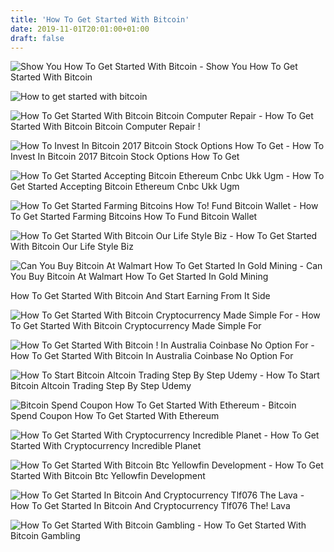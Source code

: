 ```yaml
---
title: 'How To Get Started With Bitcoin'
date: 2019-11-01T20:01:00+01:00
draft: false
---
```


![Show You How To Get Started With Bitcoin - ](https://fiverr-res.cloudinary.com/images/t_main1,q_auto,f_auto/gigs/103745933/original/c3a18b37b146e734da0e06879726627142c38ac2/show-you-how-to-get-started-with-bitcoin-and-why.png "Show You How To Get Started With Bitcoin | How to get started with bitcoin") Show You How To Get Started With Bitcoin

![How to get started with bitcoin](https://dmfx-financials.com/blog/wp-content/uploads/2018/08/01-1500x500.jpg "How to get started with bitcoin") 

![How To Get Started With Bitcoin Bitcoin Computer Repair - ](https://computertutorflorida.com/wp-content/uploads/2017/11/bitcoin1.jpg "How To Get Started With Bitcoin Bitcoin Computer Repair | How to get started with bitcoin") How To Get Started With Bitcoin Bitcoin Computer Repair !

![How To Invest In Bitcoin 2017 Bitcoin Stock Options How To Get - ](https://i.pinimg.com/originals/f4/f9/70/f4f970ae9978dcc931bfa2c6c6b2c720.jpg "How To Invest In Bitcoin 2017 Bitcoin Stock Options How To Get | How to get started with bitcoin") How To Invest In Bitcoin 2017 Bitcoin Stock Options How To Get

![How To Get Started Accepting Bitcoin Ethereum Cnbc Ukk Ugm - ](https://fm.cnbc.com/applications/cnbc.com/resources/img/editorial/2018/01/23/104963063-bitcoin_tax_thumb.jpg?v\u003d1516748369 "How To Get Started Accepting Bitcoin Ethereum Cnbc Ukk Ugm | How to get started with bitcoin") How To Get Started Accepting Bitcoin Ethereum Cnbc Ukk Ugm

![How To Get Started Farming Bitcoins How To!    Fund Bitcoin Wallet - ](https://steemitimages.com/0x0/https://steemitimages.com/DQmVEJsL6Fy2B4yciKpM6tiJafRw2DNkGABL3Pt6sXcrX7F/009_TheBitGoldMiner_MoneyTree.PNG "How To Get Started Farming Bitcoins How To Fund Bitcoin Wallet | How to get started with bitcoin") How To Get Started Farming Bitcoins How To Fund Bitcoin Wallet

![How To Get Started With Bitcoin Our Life Style Biz - ](https://i0.wp.com/ourlifestylebiz.com/wp-content/uploads/2018/02/bitcoin.jpg "How To Get Started With Bitcoin Our Life Style Biz | How to get started with bitcoin") How To Get Started With Bitcoin Our Life Style Biz

![Can You Buy Bitcoin At Walmart How To Get Started In Gold Mining - ](https://techcrunch.com/wp-content/uploads/2018/04/gettyimages-914149168.jpg?w\u003d730\u0026crop\u003d1 "Can You Buy Bitcoin At Walmart How To Get Started In Gold Mining | How to get started with bitcoin") Can You Buy Bitcoin At Walmart How To Get Started In Gold Mining

How To Get Started With Bitcoin And Start Earning From It Side

![How To Get Started With Bitcoin Cryptocurrency Made Simple For - ](https://steemitimages.com/DQmY4UYkNmZARoPysdDKBfDmaUvpwDtjcTYE7Vf5gfXY7uU/Bitcoin%3ABlack%20png%20steemit.jpg "How To Get Started With Bitcoin Cryptocurrency Made Simple For | How to get started with bitcoin") How To Get Started With Bitcoin Cryptocurrency Made Simple For

![How To Get Started With Bitcoin !   In Australia Coinbase No Option For - ](https://d1ic4altzx8ueg.cloudfront.net/finder-au/wp-uploads/2017/09/coinbase-website-homepage.png "How To Get Started With !   Bitcoin In Australia Coinbase No Option For | How to get started with bitcoin") How To Get Started With Bitcoin In Australia Coinbase No Option For

![How To Start Bitcoin Altcoin Trading Step By Step Udemy - ](https://i.udemycdn.com/course/750x422/1407684_f60f_2.jpg "How To Start Bitcoin Altcoin Trading Step By Step Udemy | How to get started with bitcoin") How To Start Bitcoin Altcoin Trading Step By Step Udemy

![Bitcoin Spend Coupon How To Get Started With Ethereum - ](https://www.cryptomorrow.com/wp-content/uploads/2018/02/10-yrs-Bitcoin.jpg "Bitcoin Spend Coupon How To Get Started With Ethereum | How to get started with bitcoin") Bitcoin Spend Coupon How To Get Started With Ethereum

![How To Get Started With Cryptocurrency Incredible Planet - ](https://incredibleplanet.net/wp-content/uploads/2018/08/bitcoin-1813503_1920-1560x715.jpg "How To Get Started With Cryptocurrency Incredible Planet | How to get started with bitcoin") How To Get Started With Cryptocurrency Incredible Planet

![How To Get Started With Bitcoin Btc Yellowfin Development - ](https://yfdev.com/wp-content/uploads/2017/11/bitcoin.jpg "How To Get Started With Bitcoin Btc Yellowfin Development | How to get started with bitcoin") How To Get Started With Bitcoin Btc Yellowfin Development

![How To Get Started In Bitcoin And Cryptocurrency Tlf076 The Lava - ](https://i1.wp.com/thelavaflow.com/wp-content/uploads/2017/12/how-to-get-started-in-bitcoin-and-cryptocurrency-and-8211-tlf076_thumbnail.png?resize=1080%2C675&ssl=1 "How To Get Started In Bitcoin And Cryptocurrency Tlf076 The Lava | How to get started with b!   itcoin") How To Get Started In Bitcoin And Cryptocurrency Tlf076 The! Lava

![How To Get Started With Bitcoin Gambling - ](https://www.bitcoinmining.com/images/getting-started-bitcoin-gambling.jpg "How To Get Started With Bitcoin Gambling | How to get started with bitcoin") How To Get Started With Bitcoin Gambling